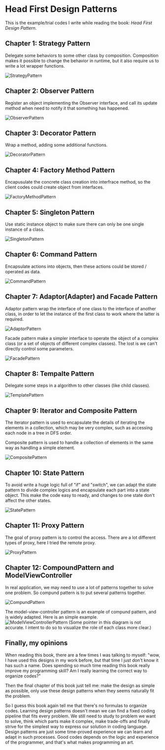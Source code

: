 # Head First Design Patterns

This is the example/trial codes I write while reading the book: *Head First Design Pattern*.

## Chapter 1: Strategy Pattern
Delegate some behaviors to some other class by composition.
Composition makes it possible to change the behavior in runtime, but it also require us to write a lot wrapper functions. 

![StrategyPattern](readme_images/c01_StrategyPattern.png)


## Chapter 2: Observer Pattern
Register an object implementing the Observer interface, and call its update method when need to notify it that something has happened.

![ObserverPattern](readme_images/c02_ObserverPattern.png)


## Chapter 3: Decorator Pattern
Wrap a method, adding some additional functions.

![DecoratorPattern](readme_images/c03_DecoratorPattern.png)


## Chapter 4: Factory Method Pattern
Encapusulate the concrete class creation into interfrace method, so the client codes could create object from interfaces.

![FactoryMethodPattern](readme_images/c04_FactoryMethodPattern.png)


## Chapter 5: Singleton Pattern
Use static instance object to make sure there can only be one single instance of a class.

![SingletonPattern](readme_images/c05_SingletonPattern.png)


## Chapter 6: Command Pattern
Encapsulate actions into objects, then these actions could be stored / operated as data.

![CommandPattern](readme_images/c06_CommandPattern.png)


## Chapter 7: Adaptor(Adapter) and Facade Pattern
Adaptor pattern wrap the interface of one class to the interface of another class, in order to let the instance of the first class to work where the latter is required.

![AdaptorPattern](readme_images/c07_AdaptorPattern.png)

Facade pattern make a simpler interface to operate the object of a complex class (or a set of objects of different complex classes). The lost is we can't directly control some parameters.

![FacadePattern](readme_images/c07_FacadePattern.png)


## Chapter 8: Tempalte Pattern
Delegate some steps in a algorithm to other classes (like child classes).

![TemplatePattern](readme_images/c08_TemplatePattern.png)


## Chapter 9: Iterator and Composite Pattern
The iterator pattern is used to encapsulate the details of iterating the elements in a collection, which may be very complex, such as accessing each node in a tree in DFS order.

Composite pattern is used to handle a collection of elements in the same way as handling a simple element. 

![CompositePattern](readme_images/c09_IteratorAndCompositePattern.png)


## Chapter 10: State Pattern

To avoid write a huge logic full of "if" and "switch", we can adapt the state pattern to divide complex logics and encapsulate each part into a state object. This make the code easy to ready, and changes to one state don't affect the other states. 

![StatePattern](readme_images/c10_StatePattern.png)


## Chapter 11: Proxy Pattern
The goal of proxy pattern is to control the access. There are a lot different types of proxy, here I tried the remote proxy.

![ProxyPattern](readme_images/c11_ProxyPattern.png)


## Chapter 12: CompoundPattern and ModelViewController

In real application, we may need to use a lot of patterns together to solve one problem. So compund pattern is to put several patterns together.

![CompundPattern](readme_images/c12_CompoundPattern.png)

The model-view-controller pattern is an example of compund pattern, and is widely adapted. Here is an simple example.
![ModelViewControllerPattern](readme_images/c12_ModelViewControllerPattern.png)
(Some pointer in this diagram is not accurate. I intent to do so to visualize the role of each class more clear.)


## Finally, my opinions

When reading this book, there are a few times I was talking to myself: "wow, I have used this designs in my work before, but that time I just don't know it has such a name. Does spending so much time reading this book really improve my programming skill? Am I really learning the correct way to organize codes?"

Then the final chapter of this book just tell me: make the design as simple as possible, only use these design patterns when they seems naturally fit the problem.

So I guess this book again tell me that there's no formulas to organize codes. Learning design patterns doesn't mean we can find a fixed coding pipeline that fits every problem. We still need to study to problem we want to solve, think which parts make it complex, make trade-offs and finally strive for the simplest way to express our solution in coding language. Design patterns are just some time-proved experience we can learn and adapt in such processes. Good codes depends on the logic and experience of the programmer, and that's what makes programming an art.